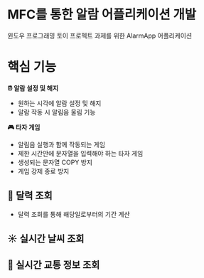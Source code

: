 # **MFC를 통한 알람 어플리케이션 개발**
  
윈도우 프로그래밍 토이 프로젝트 과제를  위한 AlarmApp 어플리케이션
</hr> </hr>

# **핵심 기능**
**:alarm_clock: 알람 설정 및 해지**
* 원하는 시각에 알람 설정 및 해지
* 알람 작동 시 알림음 울림 기능

**:video_game: 타자 게임**
* 알림음 실행과 함께 작동되는 게임
* 제한 시간안에 문자열을 입력해야 하는 타자 게임
* 생성되는 문자열 COPY 방지
* 게임 강제 종료 방지 
## :calendar: 달력 조회
* 달력 조회를 통해 해당일로부터의 기간 계산
## :sunny: 실시간 날씨 조회
## :bus: 실시간 교통 정보 조회

